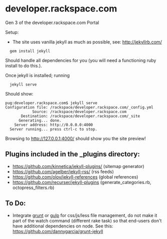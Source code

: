developer.rackspace.com
=======================

Gen 3 of the developer.rackspace.com Portal

Setup:

* The site uses vanilla jekyll as much as possible, see: http://jekyllrb.com/

```
  gem install jekyll
```

Should handle all dependencies for you (you will need a functioning ruby install
to do this.).

Once jekyll is installed; running

```
  jekyll serve
```

Should show:

```
pug:developer.rackspace.com$ jekyll serve
Configuration file: /rackspace/developer.rackspace.com/_config.yml
            Source: /rackspace/developer.rackspace.com
       Destination: /rackspace/developer.rackspace.com/_site
      Generating... done.
    Server address: http://0.0.0.0:4000
  Server running... press ctrl-c to stop.
```

Browsing to http://127.0.0.1:4000/ should show you the site preview!


## Plugins included in the _plugins directory:

* https://github.com/kinnetica/jekyll-plugins/ (sitemap generator)
* https://github.com/agelber/jekyll-rss/ (rss feeds)
* https://github.com/olov/jekyll-references (global references)
* https://github.com/recurser/jekyll-plugins (generate_categories.rb, octopress_filters.rb)


## To Do:

* Integrate [grunt](http://gruntjs.com/getting-started) or
  [gulp](http://gulpjs.com/) for css/js/less file
  management, do not make it part of the watch command (different rake task)
  so that end-users don't have additional dependencies on node.
  See this: https://github.com/dannygarcia/grunt-jekyll

